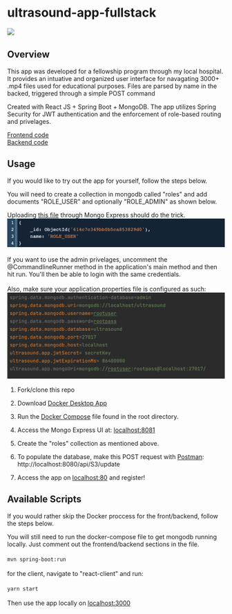 # ultrasound-app-fullstack
![](ultrasound-app2.gif)

## Overview
This app was developed for a fellowship program through my local hospital. It provides an intuative and organized user interface for navagating 3000+ .mp4 files used for educational purposes. Files are parsed by name in the backed, triggered through a simple POST command

Created with React JS + Spring Boot + MongoDB. The app utilizes Spring Security for JWT authentication and the enforcement of role-based routing and privelages.

[Frontend code](https://github.com/CalebTracey/ultrasound-app-fullstack/tree/main/src/main/react-client)
<br />
[Backend code](https://github.com/CalebTracey/ultrasound-app-fullstack/tree/main/src/main/java/com/ultrasound/app)

## Usage
If you would like to try out the app for yourself, follow the steps below. 

You will need to create a collection in mongodb called "roles" and add documents "ROLE_USER" and optionally "ROLE_ADMIN" as shown below.

Uploading [this file](./roles) through Mongo Express should do the trick.
<img src=./document-example.png />
<br />
<br />
If you want to use the admin privelages, uncomment the @CommandlineRunner method in the application's main method and then hit run. You'll then be able to login with the same credentials.
<br />
<br />
Also, make sure your application.properties file is configured as such:
<img src=./app.properties-example-local.png />

1. Fork/clone this repo

2. Download [Docker Desktop App](https://www.docker.com/products/docker-desktop)

3. Run the [Docker Compose](./docker-compose.yaml) file found in the root directory.

4. Access the Mongo Express UI at: [localhost:8081](http://localhost:8081/)

5. Create the "roles" collection as mentioned above.

6. To populate the database,  make this POST request with [Postman](https://www.postman.com/): http://localhost:8080/api/S3/update

7. Access the app on [localhost:80](http://localhost:80/) and register!

## Available Scripts
If you would rather skip the Docker proccess for the front/backend, follow the steps below. 

You will still need to run the docker-compose file to get mongodb running locally. Just comment out the frontend/backend sections in the file.
<br />
<br />
`mvn spring-boot:run`
<br />
<br />
for the client, navigate to "react-client" and run:
<br />
<br />
`yarn start`
<br />
<br />
Then use the app locally on [localhost:3000](http://localhost:3000/)
<br />
<br />

